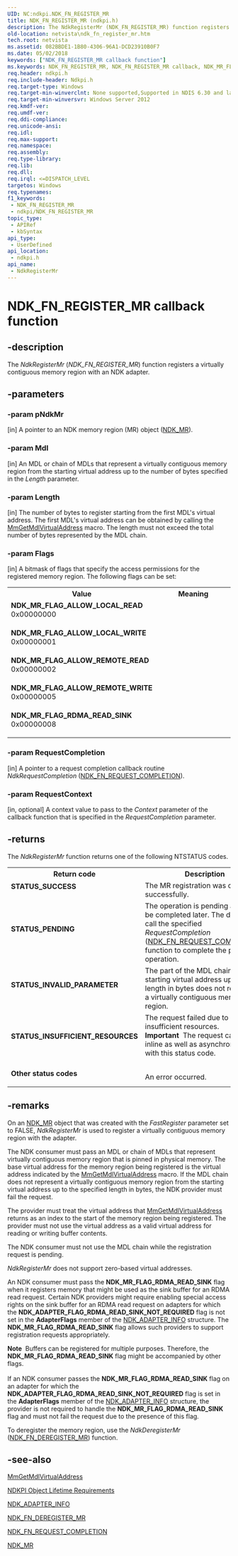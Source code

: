 ```yaml
---
UID: NC:ndkpi.NDK_FN_REGISTER_MR
title: NDK_FN_REGISTER_MR (ndkpi.h)
description: The NdkRegisterMr (NDK_FN_REGISTER_MR) function registers a virtually contiguous memory region with an NDK adapter.
old-location: netvista\ndk_fn_register_mr.htm
tech.root: netvista
ms.assetid: 082BBDE1-1B80-4306-96A1-DCD23910B0F7
ms.date: 05/02/2018
keywords: ["NDK_FN_REGISTER_MR callback function"]
ms.keywords: NDK_FN_REGISTER_MR, NDK_FN_REGISTER_MR callback, NDK_MR_FLAG_ALLOW_LOCAL_READ, NDK_MR_FLAG_ALLOW_LOCAL_WRITE, NDK_MR_FLAG_ALLOW_REMOTE_READ, NDK_MR_FLAG_ALLOW_REMOTE_WRITE, NDK_MR_FLAG_RDMA_READ_SINK, NdkRegisterMr, NdkRegisterMr callback function [Network Drivers Starting with Windows Vista], ndkpi/NdkRegisterMr, netvista.ndk_fn_register_mr
req.header: ndkpi.h
req.include-header: Ndkpi.h
req.target-type: Windows
req.target-min-winverclnt: None supported,Supported in NDIS 6.30 and later.
req.target-min-winversvr: Windows Server 2012
req.kmdf-ver: 
req.umdf-ver: 
req.ddi-compliance: 
req.unicode-ansi: 
req.idl: 
req.max-support: 
req.namespace: 
req.assembly: 
req.type-library: 
req.lib: 
req.dll: 
req.irql: <=DISPATCH_LEVEL
targetos: Windows
req.typenames: 
f1_keywords:
 - NDK_FN_REGISTER_MR
 - ndkpi/NDK_FN_REGISTER_MR
topic_type:
 - APIRef
 - kbSyntax
api_type:
 - UserDefined
api_location:
 - ndkpi.h
api_name:
 - NdkRegisterMr
---
```


# NDK_FN_REGISTER_MR callback function


## -description

The <i>NdkRegisterMr</i> (<i>NDK_FN_REGISTER_MR</i>) function registers a virtually contiguous memory region with an NDK adapter.

## -parameters

### -param pNdkMr 

[in]
A pointer to an NDK memory region (MR) object
(<a href="/windows-hardware/drivers/ddi/ndkpi/ns-ndkpi-_ndk_mr">NDK_MR</a>).

### -param Mdl 

[in]
An MDL or chain of MDLs that represent a virtually contiguous memory region from the starting virtual address up to the number of bytes specified in the <i>Length</i> parameter.

### -param Length 

[in]
The number of bytes to register starting from the first MDL's virtual address. The first MDL's virtual address can be obtained by calling the <a href="/windows-hardware/drivers/kernel/mm-bad-pointer">MmGetMdlVirtualAddress</a> macro. The length must not exceed the total number of bytes represented by the MDL chain.

### -param Flags 

[in]
A bitmask of flags that specify the access permissions for the registered memory region. The following flags can be set:

<table>
<tr>
<th>Value</th>
<th>Meaning</th>
</tr>
<tr>
<td width="40%"><a id="NDK_MR_FLAG_ALLOW_LOCAL_READ"></a><a id="ndk_mr_flag_allow_local_read"></a><dl>
<dt><b>NDK_MR_FLAG_ALLOW_LOCAL_READ</b></dt>
<dt>0x00000000</dt>
</dl>
</td>
<td width="60%"></td>
</tr>
<tr>
<td width="40%"><a id="NDK_MR_FLAG_ALLOW_LOCAL_WRITE"></a><a id="ndk_mr_flag_allow_local_write"></a><dl>
<dt><b>NDK_MR_FLAG_ALLOW_LOCAL_WRITE</b></dt>
<dt>0x00000001</dt>
</dl>
</td>
<td width="60%"></td>
</tr>
<tr>
<td width="40%"><a id="NDK_MR_FLAG_ALLOW_REMOTE_READ"></a><a id="ndk_mr_flag_allow_remote_read"></a><dl>
<dt><b>NDK_MR_FLAG_ALLOW_REMOTE_READ</b></dt>
<dt>0x00000002</dt>
</dl>
</td>
<td width="60%"></td>
</tr>
<tr>
<td width="40%"><a id="NDK_MR_FLAG_ALLOW_REMOTE_WRITE"></a><a id="ndk_mr_flag_allow_remote_write"></a><dl>
<dt><b>NDK_MR_FLAG_ALLOW_REMOTE_WRITE</b></dt>
<dt>0x00000005</dt>
</dl>
</td>
<td width="60%"></td>
</tr>
<tr>
<td width="40%"><a id="NDK_MR_FLAG_RDMA_READ_SINK"></a><a id="ndk_mr_flag_rdma_read_sink"></a><dl>
<dt><b>NDK_MR_FLAG_RDMA_READ_SINK</b></dt>
<dt>0x00000008</dt>
</dl>
</td>
<td width="60%"></td>
</tr>
</table>

### -param RequestCompletion 

[in]
A pointer to a request completion callback routine <i>NdkRequestCompletion</i> (<a href="/windows-hardware/drivers/ddi/ndkpi/nc-ndkpi-ndk_fn_request_completion">NDK_FN_REQUEST_COMPLETION</a>).

### -param RequestContext 

[in, optional]
A context value to pass to the <i>Context</i> parameter of the  callback function that is specified in the <i>RequestCompletion</i> parameter.

## -returns

The 
     <i>NdkRegisterMr</i> function returns one of the following NTSTATUS codes.

<table>
<tr>
<th>Return code</th>
<th>Description</th>
</tr>
<tr>
<td width="40%">
<dl>
<dt><b>STATUS_SUCCESS</b></dt>
</dl>
</td>
<td width="60%">
The MR registration was completed successfully.


</td>
</tr>
<tr>
<td width="40%">
<dl>
<dt><b>STATUS_PENDING</b></dt>
</dl>
</td>
<td width="60%">
 The operation is pending and will be completed later. The driver will call the specified <i>RequestCompletion</i> (<a href="/windows-hardware/drivers/ddi/ndkpi/nc-ndkpi-ndk_fn_request_completion">NDK_FN_REQUEST_COMPLETION</a>) function to complete the pending operation.
 

</td>
</tr>
<tr>
<td width="40%">
<dl>
<dt><b>STATUS_INVALID_PARAMETER</b></dt>
</dl>
</td>
<td width="60%">
The part of the MDL chain from the starting virtual address up to the length in bytes does not represent a virtually contiguous memory region. 


</td>
</tr>
<tr>
<td width="40%">
<dl>
<dt><b>STATUS_INSUFFICIENT_RESOURCES</b></dt>
</dl>
</td>
<td width="60%">
The request failed due to insufficient resources. 

<div class="alert"><b>Important</b>  The request can fail inline as well as asynchronously with this status code.</div>
<div> </div>
</td>
</tr>
<tr>
<td width="40%">
<dl>
<dt><b>Other status codes</b></dt>
</dl>
</td>
<td width="60%">
An error occurred. 

</td>
</tr>
</table>

## -remarks

On an <a href="/windows-hardware/drivers/ddi/ndkpi/ns-ndkpi-_ndk_mr">NDK_MR</a> object that was created with  the <i>FastRegister</i> parameter set to FALSE, <i>NdkRegisterMr</i> is used to register a virtually contiguous memory region with the adapter. 

The NDK consumer must pass an MDL or chain of MDLs that represent virtually contiguous memory region that is pinned in physical memory. The base virtual address for the memory region being registered is the virtual address indicated by the <a href="/windows-hardware/drivers/kernel/mm-bad-pointer">MmGetMdlVirtualAddress</a> macro. If the MDL chain does not represent a virtually contiguous memory region from the starting virtual address up to the specified length in bytes, the NDK provider must fail the request.

The provider must treat the virtual  address that <a href="/windows-hardware/drivers/kernel/mm-bad-pointer">MmGetMdlVirtualAddress</a> returns as an index to the start of the memory region being registered. The provider must not use the virtual address as a valid virtual address for reading or writing buffer contents.

The NDK consumer must not use the MDL chain while the registration request is pending.

<i>NdkRegisterMr</i> does not support zero-based virtual addresses.

An NDK consumer must pass the <b>NDK_MR_FLAG_RDMA_READ_SINK</b> flag when it registers memory that might be used as the sink buffer for an RDMA read request. Certain NDK providers might require enabling special access rights on the sink buffer for an RDMA read request on adapters for which the <b>NDK_ADAPTER_FLAG_RDMA_READ_SINK_NOT_REQUIRED</b> flag is not set in the <b>AdapterFlags</b> member of the <a href="/windows/win32/api/ndkinfo/ns-ndkinfo-ndk_adapter_info">NDK_ADAPTER_INFO</a> structure. The <b>NDK_MR_FLAG_RDMA_READ_SINK</b> flag allows such providers to support registration requests appropriately. 

<div class="alert"><b>Note</b>  Buffers can be registered for multiple purposes.  Therefore, the <b>NDK_MR_FLAG_RDMA_READ_SINK</b> flag might be accompanied by other flags. </div>
<div> </div>
If an NDK consumer passes the <b>NDK_MR_FLAG_RDMA_READ_SINK</b> flag on an adapter for which the <b>NDK_ADAPTER_FLAG_RDMA_READ_SINK_NOT_REQUIRED</b> flag is set in the <b>AdapterFlags</b> member of the <a href="/windows/win32/api/ndkinfo/ns-ndkinfo-ndk_adapter_info">NDK_ADAPTER_INFO</a> structure, the provider is not required to handle the <b>NDK_MR_FLAG_RDMA_READ_SINK</b> flag and must not fail the request  due to the presence of this flag.

To deregister the memory region, use the <i>NdkDeregisterMr</i> (<a href="/windows-hardware/drivers/ddi/ndkpi/nc-ndkpi-ndk_fn_deregister_mr">NDK_FN_DEREGISTER_MR</a>) function.

## -see-also

<a href="/windows-hardware/drivers/kernel/mm-bad-pointer">MmGetMdlVirtualAddress</a>



<a href="/windows-hardware/drivers/network/ndkpi-object-lifetime-requirements">NDKPI Object Lifetime Requirements</a>



<a href="/windows/win32/api/ndkinfo/ns-ndkinfo-ndk_adapter_info">NDK_ADAPTER_INFO</a>



<a href="/windows-hardware/drivers/ddi/ndkpi/nc-ndkpi-ndk_fn_deregister_mr">NDK_FN_DEREGISTER_MR</a>



<a href="/windows-hardware/drivers/ddi/ndkpi/nc-ndkpi-ndk_fn_request_completion">NDK_FN_REQUEST_COMPLETION</a>



<a href="/windows-hardware/drivers/ddi/ndkpi/ns-ndkpi-_ndk_mr">NDK_MR</a>